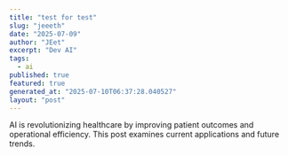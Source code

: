 ```yaml
---
title: "test for test"
slug: "jeeeth"
date: "2025-07-09"
author: "JEet"
excerpt: "Dev AI"
tags:
  - ai
published: true
featured: true
generated_at: "2025-07-10T06:37:28.040527"
layout: "post"
---
```


AI is revolutionizing healthcare by improving patient outcomes and operational efficiency. This post examines current applications and future trends.